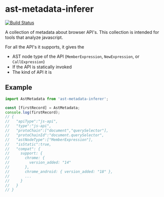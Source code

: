 ast-metadata-inferer
======================
[![Build Status](https://travis-ci.org/amilajack/ast-metadata-inferer.svg?branch=master&maxAge=2592)](https://travis-ci.org/amilajack/ast-metadata-inferer)

A collection of metadata about browser API's. This collection is intended for tools that analyze javascript.

For all the API's it supports, it gives the
* AST node type of the API (`MemberExpression`, `NewExpression`, or `CallExpression`)
* If the API is statically invoked
* The kind of API it is

## Example
```js
import AstMetadata from 'ast-metadata-inferer';

const [firstRecord] = AstMetadata;
console.log(firstRecord);
// {
//   "apiType":"js-api",
//   "type":"js-api",
//   "protoChain":["document","querySelector"],
//   "protoChainId":"document.querySelector",
//   "astNodeType":["MemberExpression"],
//   "isStatic":true,
//   "compat": {
//     support: {
//       chrome: {
//         version_added: "14"
//       },
//       chrome_android: { version_added: "18" },
//       ...
//     }
//   }
// }
```
